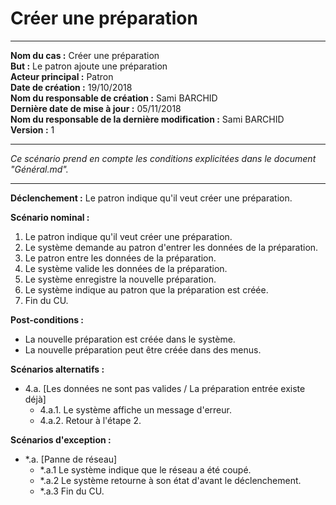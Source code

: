 # Créer une préparation

------

**Nom du cas :** Créer une préparation  
**But :** Le patron ajoute une préparation  
**Acteur principal :** Patron  
**Date de création :** 19/10/2018  
**Nom du responsable de création :** Sami BARCHID  
**Dernière date de mise à jour :** 05/11/2018  
**Nom du responsable de la dernière modification :** Sami BARCHID  
**Version :** 1

------

*Ce scénario prend en compte les conditions explicitées dans le document "Général.md".*

------

**Déclenchement :**
Le patron indique qu'il veut créer une préparation.

**Scénario nominal :**
1. Le patron indique qu'il veut créer une préparation.
2. Le système demande au patron d'entrer les données de la préparation.
3. Le patron entre les données de la préparation.
4. Le système valide les données de la préparation.
5. Le système enregistre la nouvelle préparation.
6. Le système indique au patron que la préparation est créée.
7. Fin du CU.

**Post-conditions :**
- La nouvelle préparation est créée dans le système.
- La nouvelle préparation peut être créée dans des menus.

**Scénarios alternatifs :**
- 4.a. [Les données ne sont pas valides / La préparation entrée existe déjà]
	- 4.a.1. Le système affiche un message d'erreur.
	- 4.a.2. Retour à l'étape 2.

**Scénarios d'exception :**
- \*.a. [Panne de réseau]
	- \*.a.1 Le système indique que le réseau a été coupé.
	- \*.a.2 Le système retourne à son état d'avant le déclenchement.
	- \*.a.3 Fin du CU.
